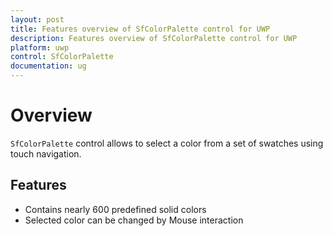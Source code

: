 ```yaml
---
layout: post
title: Features overview of SfColorPalette control for UWP
description: Features overview of SfColorPalette control for UWP
platform: uwp
control: SfColorPalette
documentation: ug
---
```


# Overview

`SfColorPalette` control allows to select a color from a set of swatches using touch navigation.

## Features

* Contains nearly 600 predefined solid colors
* Selected color can be changed by Mouse interaction
